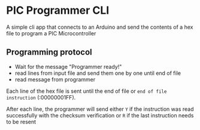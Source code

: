 # PIC Programmer CLI

A simple cli app that connects to an Arduino and send the contents of a hex file to program a PIC Microcontroller

## Programming protocol

- Wait for the message "Programmer ready!"
- read lines from input file and send them one by one until end of file
- read message from programmer

Each line of the hex file is sent until the end of file or `end of file instruction` (:00000001FF).

After each line, the programmer will send either `Y` if the instruction was read successfully with the checksum
verification or `R` if the last instruction needs to be resent